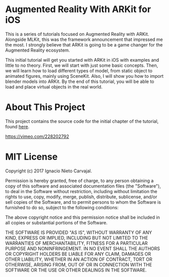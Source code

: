 # Augmented Reality With ARKit for iOS

This is a series of tutorials focused on Augmented Reality with ARKit. Alongside MLKit, this was the framework announcement that impressed me the most. I strongly believe that ARKit is going to be a game changer for the Augmented Reality ecosystem.

This initial tutorial will get you started with ARKit in iOS with examples and little to no theory. First, we will start with just some basic concepts. Then, we will learn how to load different types of model, from static object to animated figures, mainly using SceneKit. Also, I will show you how to import blender models into ARKit. By the end of this tutorial, you will be able to load and place virtual objects in the real world.

# About This Project

This project contains the source code for the initial chapter of the tutorial, found [here](https://digitalleaves.com/blog/2017/08/augmented-reality-arkit/).

https://vimeo.com/228202792

# MIT License

Copyright (c) 2017 Ignacio Nieto Carvajal.

Permission is hereby granted, free of charge, to any person obtaining a copy
of this software and associated documentation files (the "Software"), to deal
in the Software without restriction, including without limitation the rights
to use, copy, modify, merge, publish, distribute, sublicense, and/or sell
copies of the Software, and to permit persons to whom the Software is
furnished to do so, subject to the following conditions:

The above copyright notice and this permission notice shall be included in all
copies or substantial portions of the Software.

THE SOFTWARE IS PROVIDED "AS IS", WITHOUT WARRANTY OF ANY KIND, EXPRESS OR
IMPLIED, INCLUDING BUT NOT LIMITED TO THE WARRANTIES OF MERCHANTABILITY,
FITNESS FOR A PARTICULAR PURPOSE AND NONINFRINGEMENT. IN NO EVENT SHALL THE
AUTHORS OR COPYRIGHT HOLDERS BE LIABLE FOR ANY CLAIM, DAMAGES OR OTHER
LIABILITY, WHETHER IN AN ACTION OF CONTRACT, TORT OR OTHERWISE, ARISING FROM,
OUT OF OR IN CONNECTION WITH THE SOFTWARE OR THE USE OR OTHER DEALINGS IN THE
SOFTWARE.
